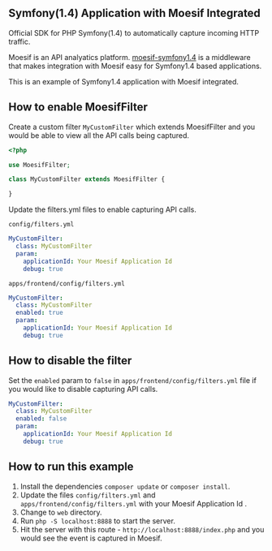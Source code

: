 ## Symfony(1.4) Application with Moesif Integrated

Official SDK for PHP Symfony(1.4) to automatically capture incoming HTTP traffic.

Moesif is an API analyatics platform. [moesif-symfony1.4](https://github.com/Moesif/moesif-laravel)
is a middleware that makes integration with Moesif easy for Symfony1.4 based applications.

This is an example of Symfony1.4 application with Moesif integrated.

## How to enable MoesifFilter

Create a custom filter `MyCustomFilter` which extends MoesifFilter and you would be able to view all the API calls being captured.

```php
<?php

use MoesifFilter;

class MyCustomFilter extends MoesifFilter {

}
```


Update the filters.yml files to enable capturing API calls.

`config/filters.yml`

```yaml
MyCustomFilter:  
  class: MyCustomFilter
  param:
    applicationId: Your Moesif Application Id
    debug: true
```

`apps/frontend/config/filters.yml`

```yaml
MyCustomFilter:  
  class: MyCustomFilter
  enabled: true
  param:
    applicationId: Your Moesif Application Id
    debug: true
```

## How to disable the filter
Set the `enabled` param to `false` in `apps/frontend/config/filters.yml` file if you would like to disable capturing API calls.

```yaml
MyCustomFilter:  
  class: MyCustomFilter
  enabled: false
  param:
    applicationId: Your Moesif Application Id
    debug: true
```



## How to run this example

1. Install the dependencies `composer update` or `composer install`.
1. Update the files `config/filters.yml` and `apps/frontend/config/filters.yml` with your Moesif Application Id .
2. Change to `web` directory.
3. Run `php -S localhost:8888` to start the server.
4. Hit the server with this route - `http://localhost:8888/index.php` and you would see the event is captured in Moesif.
